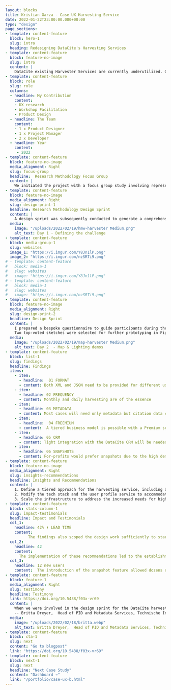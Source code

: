 ```yaml
---
layout: blocks
title: Kristian Garza - Case UX Harvesting Service
date: 2022-01-22T23:00:00.000+00:00
type: "design"
page_sections:
- template: content-feature
  block: hero-1
  slug: intro
  heading: Redesigning DataCite's Harvesting Services
- template: content-feature
  block: feature-no-image
  slug: intro
  content: |
    DataCite existing Harvester Services are currently underutilized. Given the fact that users of such services are typically willing to pay for them, we recognized an untapped revenue opportunity if we could boost service utilization.
- template: content-feature
  block: role
  slug: role
  columns: 
  - headline: My Contribution
    content:
    - UX research  
    - Workshop Facilitation
    - Product Design
  - headline: The Team
    content: 
    - 1 x Product Designer  
    - 1 x Project Manager  
    - 2 x Developer  
  - headline: Year
    content: 
     - 2022
- template: content-feature
  block: feature-no-image
  media_alignment: Right
  slug: focus-group
  headline:  Research Methodology Focus Group
  content: | 
    We initiated the project with a focus group study involving representatives from 10 major organizations. This exploratory approach allowed us to understand their needs in terms of harvesting services and their willingness to pay for such services.
- template: content-feature
  block: feature-no-image
  media_alignment: Right
  slug: design-print-1
  headline: Research Methodology Design Sprint
  content: | 
    A design sprint was subsequently conducted to generate a comprehensive initial prototype for the new harvesting service. This sprint involved around 7 internal collaborators from different departments and was facilitated virtually using Miro due to the pandemic. The aim was to ensure that the service redesign would meet the needs of all organizational corners. To foster a long-term vision, we slightly altered the design sprint's activity order, positioning the mapping activity as a secondary step.
  media:
    image: "/uploads/2022/02/19/hmw-harvester Medium.png"
    alt_text: Day 1 - Defining the challenge
- template: content-feature
  block: media-group-1
  slug: websites
  image_1: "https://i.imgur.com/Y8Jn1lP.png"
  image_2: "https://i.imgur.com/nzSRTi9.png"
# - template: content-feature
#   block: media-1
#   slug: websites
#   image: "https://i.imgur.com/Y8Jn1lP.png"
# - template: content-feature
#   block: media-1
#   slug: websites
#   image: "https://i.imgur.com/nzSRTi9.png"
- template: content-feature
  block: feature-no-image
  media_alignment: Right
  slug: design-print-2
  headline: Design Sprint 
  content: | 
    I prepared a bespoke questionnaire to guide participants during the "expert interviews" activity of the design sprint, which led to 83 "how might we" notes. Over the next three days, I guided the participants through each stage of the design sprint, focusing significant effort on the mapping exercise and sketching day preparation.
    Two top-voted sketches were selected for further prototyping in Figma, followed by an Expert Walkthrough validation with eight users to collect further feedback.
  media:
    image: "/uploads/2022/02/19/map-harvester Medium.png"
    alt_text: Day 2  - Map & Lighting demos 
- template: content-feature
  block: list-1
  slug: findings
  headline: Findings
  items: 
    - item: 
      - headline:  01 FORMAT 
      - content: Both XML and JSON need to be provided for different use cases
    - item: 
      - headline: 02 FREQUENCY
      - content: Monthly and daily harvesting are of the essence
    - item: 
      - headline: 03 METADATA 
      - content: Most cases will need only metadata but citation data could packaged separately
    - item: 
      - headline:  04 FREEMIUM 
      - content:  A tiered business model is possible with a Premium service for for-profits
    - item: 
      - headline: 05 CRM 
      - content: Tight integration with the DataCite CRM will be needed
    - item: 
      - headline: 06 SNAPSHOTS
      - content: For-profits would prefer snapshots due to the high demands on frequency 
- template: content-feature
  block: feature-no-image
  media_alignment: Right
  slug: insights-recommendations
  headline: Insights and Recommendations
  content: | 
    1. Define a tiered approach for the harvesting service, including a basic service for users requiring only citation metadata and a premium service for others.
    2. Modify the tech stack and the user profile service to accommodate the new premium tier users.
    3. Scale the infrastructure to address the increased needs for higher frequency harvesting.
- template: content-feature
  block: stats-column-1
  slug: impact-testimonials
  headline: Impact and Testimonials
  col_1:
    headline: 42% ⬇ LEAD TIME
    content: 
          The findings also scoped the design work sufficiently to start working on the MVP earlier and faster
  col_2:
    headline: 42
    content: 
      The implementation of these recommendations led to the establishment of relationships with four potential paying users of the harvesting service.
  col_3:
    headline: 12 new users
    content:  The introduction of the snapshot feature allowed dozens of users to take advantage of the service right away.
- template: content-feature
  block: feature-1
  media_alignment: Right
  slug: testimony
  headline: Testimony
  link: https://doi.org/10.5438/f03x-vr69
  content: | 
    When we were involved in the design sprint for the DataCite harvesting service, the "How Might We" question technique supported creativity while focusing on the problem to solve for the user.
    -- Britta Dreyer,  Head of PID and Metadata Services, Technische Informationsbibliothek (TIB)
  media:
    image: "/uploads/2022/02/18/britta.webp"
    alt_text: Britta Dreyer,  Head of PID and Metadata Services, Technische Informationsbibliothek (TIB)
- template: content-feature
  block: cta-1
  slug: next
  content: "Go to blogpost"
  link: "https://doi.org/10.5438/f03x-vr69"
- template: content-feature
  block: next-1
  slug: next
  headline: "Next Case Study"
  content: "Dashboard ➔"
  link: "/portfolio/case-ux-b.html"
---
```


